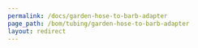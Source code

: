 ```yaml
---
permalink: /docs/garden-hose-to-barb-adapter
page_path: /bom/tubing/garden-hose-to-barb-adapter
layout: redirect
---
```

